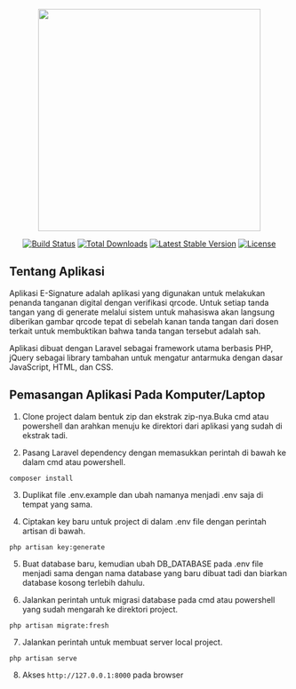 <p align="center"><a href="https://laravel.com" target="_blank"><img src="https://raw.githubusercontent.com/laravel/art/master/logo-lockup/5%20SVG/2%20CMYK/1%20Full%20Color/laravel-logolockup-cmyk-red.svg" width="400"></a></p>

<p align="center">
<a href="https://travis-ci.org/laravel/framework"><img src="https://travis-ci.org/laravel/framework.svg" alt="Build Status"></a>
<a href="https://packagist.org/packages/laravel/framework"><img src="https://img.shields.io/packagist/dt/laravel/framework" alt="Total Downloads"></a>
<a href="https://packagist.org/packages/laravel/framework"><img src="https://img.shields.io/packagist/v/laravel/framework" alt="Latest Stable Version"></a>
<a href="https://packagist.org/packages/laravel/framework"><img src="https://img.shields.io/packagist/l/laravel/framework" alt="License"></a>
</p>

## Tentang Aplikasi

Aplikasi E-Signature adalah aplikasi yang digunakan untuk melakukan penanda tanganan digital dengan verifikasi qrcode. Untuk setiap tanda tangan yang di generate melalui sistem untuk mahasiswa akan langsung diberikan gambar qrcode tepat di sebelah kanan tanda tangan dari dosen terkait untuk membuktikan bahwa tanda tangan tersebut adalah sah.

Aplikasi dibuat dengan Laravel sebagai framework utama berbasis PHP, jQuery sebagai library tambahan untuk mengatur antarmuka dengan dasar JavaScript, HTML, dan CSS. 

## Pemasangan Aplikasi Pada Komputer/Laptop

1. Clone project dalam bentuk zip dan ekstrak zip-nya.Buka cmd atau powershell dan arahkan menuju ke direktori dari aplikasi yang sudah di ekstrak tadi.

2. Pasang Laravel dependency dengan memasukkan perintah di bawah ke dalam cmd atau powershell.
```
composer install
```

3. Duplikat file .env.example dan ubah namanya menjadi .env saja di tempat yang sama.

4. Ciptakan key baru untuk project di dalam .env file dengan perintah artisan di bawah.
```
php artisan key:generate
```

5. Buat database baru, kemudian ubah DB_DATABASE pada .env file menjadi sama dengan nama database yang baru dibuat tadi dan biarkan database kosong terlebih dahulu.

6. Jalankan perintah untuk migrasi database pada cmd atau powershell yang sudah mengarah ke direktori project.
```
php artisan migrate:fresh
```

7. Jalankan perintah untuk membuat server local project.
```
php artisan serve
```

8. Akses ```http://127.0.0.1:8000``` pada browser